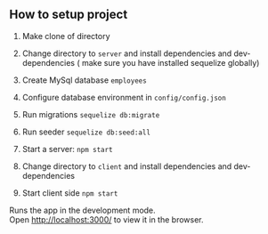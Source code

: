 ## How to setup project

1. Make clone of directory
2. Change directory to `server` and install dependencies and dev-dependencies ( make sure you have installed sequelize globally)
3. Create MySql database `employees`
4. Configure database environment in `config/config.json`
5. Run migrations `sequelize db:migrate`
6. Run seeder `sequelize db:seed:all`
7. Start a server: `npm start`

8. Change directory to `client` and install dependencies and dev-dependencies
9. Start client side `npm start`

Runs the app in the development mode.<br>
Open [http://localhost:3000/](http://localhost:3000/) to view it in the browser.